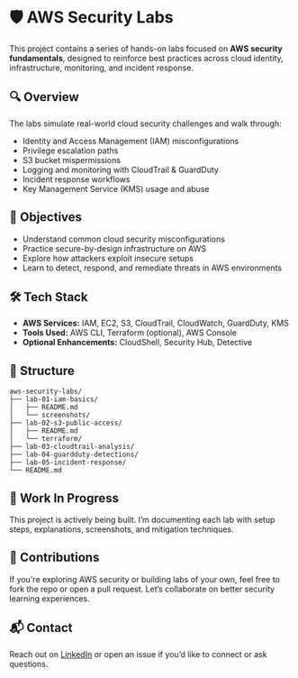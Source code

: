 # 🛡️ AWS Security Labs

This project contains a series of hands-on labs focused on **AWS security fundamentals**, designed to reinforce best practices across cloud identity, infrastructure, monitoring, and incident response.

## 🔍 Overview

The labs simulate real-world cloud security challenges and walk through:

- Identity and Access Management (IAM) misconfigurations
- Privilege escalation paths
- S3 bucket mispermissions
- Logging and monitoring with CloudTrail & GuardDuty
- Incident response workflows
- Key Management Service (KMS) usage and abuse

## 🎯 Objectives

- Understand common cloud security misconfigurations
- Practice secure-by-design infrastructure on AWS
- Explore how attackers exploit insecure setups
- Learn to detect, respond, and remediate threats in AWS environments

## 🛠️ Tech Stack

- **AWS Services:** IAM, EC2, S3, CloudTrail, CloudWatch, GuardDuty, KMS
- **Tools Used:** AWS CLI, Terraform (optional), AWS Console
- **Optional Enhancements:** CloudShell, Security Hub, Detective

## 📁 Structure
```plaintext
aws-security-labs/
├── lab-01-iam-basics/
│   ├── README.md
│   └── screenshots/
├── lab-02-s3-public-access/
│   ├── README.md
│   └── terraform/
├── lab-03-cloudtrail-analysis/
├── lab-04-guardduty-detections/
├── lab-05-incident-response/
└── README.md
```

## 🚧 Work In Progress

This project is actively being built. I’m documenting each lab with setup steps, explanations, screenshots, and mitigation techniques.

## 🤝 Contributions

If you're exploring AWS security or building labs of your own, feel free to fork the repo or open a pull request. Let’s collaborate on better security learning experiences.

## 📬 Contact

Reach out on [LinkedIn](https://www.linkedin.com/in/your-profile) or open an issue if you’d like to connect or ask questions.
